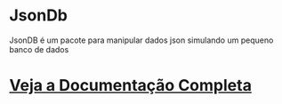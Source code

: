 # JsonDb
JsonDB é um pacote para manipular dados json simulando um pequeno banco de dados

# [ Veja a Documentação Completa ](jsobdb.inclouds.com.br)

